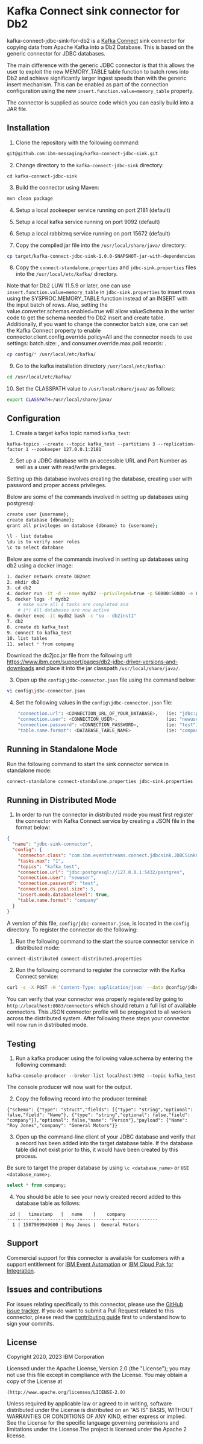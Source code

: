# Kafka Connect sink connector for Db2

kafka-connect-jdbc-sink-for-db2 is a [Kafka Connect](http://kafka.apache.org/documentation.html#connect) sink connector for copying data from Apache Kafka into a Db2 Database. This is based on the generic connector for JDBC databases.

The main difference with the generic JDBC connector is that this allows the user to exploit the new MEMORY_TABLE table function to batch rows into Db2 and achieve significantly larger ingest speeds than with the generic insert mechanism. This can be enabled as part of the connection configuration using the new `insert.function.value=memory_table` property.

The connector is supplied as source code which you can easily build into a JAR file.

## Installation

1. Clone the repository with the following command:

```bash
git@github.com:ibm-messaging/kafka-connect-jdbc-sink.git
```

2. Change directory to the `kafka-connect-jdbc-sink` directory:

```shell
cd kafka-connect-jdbc-sink
```

3. Build the connector using Maven:

```bash
mvn clean package
```


4. Setup a local zookeeper service running on port 2181 (default) 

5. Setup a local kafka service running on port 9092 (default)

6. Setup a local rabbitmq service running on port 15672 (default)

7. Copy the compiled jar file into the `/usr/local/share/java/` directory:

```bash
cp target/kafka-connect-jdbc-sink-1.0.0-SNAPSHOT-jar-with-dependencies.jar /usr/local/share/java/
```

8. Copy the `connect-standalone.properties` and `jdbc-sink.properties` files into the `/usr/local/etc/kafka/` directory.

Note that for Db2 LUW 11.5.9 or later, one can use `insert.function.value=memory_table` in `jdbc-sink.properties` to insert rows using the SYSPROC.MEMORY_TABLE function instead of an INSERT with the input batch of rows. Also, setting the value.converter.schemas.enabled=true will allow valueSchema in the writer code to get the schema needed fro Db2 insert and create table. Additionally, if you want to change the connector batch size, one can set the Kafka Connect property to enable connector.client.config.override.policy=All and the connector needs to use settings: batch.size: <value>, and consumer.override.max.poll.records: <value>.


```bash
cp config/* /usr/local/etc/kafka/
```

9. Go to the kafka installation directory `/usr/local/etc/kafka/`:

```bash
cd /usr/local/etc/kafka/
```

10. Set the CLASSPATH value to `/usr/local/share/java/` as follows:

```bash
export CLASSPATH=/usr/local/share/java/
```

## Configuration

1. Create a target kafka topic named `kafka_test`:

```shell
kafka-topics --create --topic kafka_test --partitions 3 --replication-factor 1 --zookeeper 127.0.0.1:2181
```

2. Set up a JDBC database with an accessible URL and Port Number as well as a user with read/write privileges.

Setting up this database involves creating the database, creating user with password and proper access privileges.

Below are some of the commands involved in setting up databases using postgresql:

```bash
create user {username};
create database {dbname};
grant all privileges on database {dbname} to {username};

\l - list databse
\du is to verify user roles
\c to select database
```

Below are some of the commands involved in setting up databases using db2 using a docker image:

```bash
1. docker network create DB2net
2. mkdir db2
3. cd db2
4. docker run -it -d --name mydb2 --privileged=true -p 50000:50000 -e LICENSE=accept -e DB2INST1_PASSWORD=<Access Password> -e DBNAME=db2 -v "$PWD":/database --network DB2net ibmcom/db2
5. docker logs -f mydb2
	# make sure all 4 tasks are completed and
	# (*) All databases are now active
6. docker exec -it mydb2 bash -c "su - db2inst1"
7. db2
8. create db kafka_test
9. connect to kafka_test
10. list tables
11. select * from company
```

Download the dc2jcc.jar file from the following url: https://www.ibm.com/support/pages/db2-jdbc-driver-versions-and-downloads and place it into the jar classpath `/usr/local/share/java/`.


3. Open up the `config\jdbc-connector.json` file using the command below:

```bash
vi config\jdbc-connector.json
```

4. Set the following values in the `config\jdbc-connector.json` file:

```bash
    "connection.url": <CONNECTION_URL_OF_YOUR_DATABASE>,   (ie: "jdbc:postgresql://127.0.0.1:5432/postgres")
    "connection.user": <CONNECTION_USER>,                  (ie: "newuser")
    "connection.password": <CONNECTION_PASSWORD>,          (ie: "test")
    "table.name.format": <DATABASE_TABLE_NAME>             (ie: "company")
```

## Running in Standalone Mode

Run the following command to start the sink connector service in standalone mode:

```bash
connect-standalone connect-standalone.properties jdbc-sink.properties
```

## Running in Distributed Mode

1. In order to run the connector in distributed mode you must first register the connector with
Kafka Connect service by creating a JSON file in the format below:

```json
{
  "name": "jdbc-sink-connector",
  "config": {
    "connector.class": "com.ibm.eventstreams.connect.jdbcsink.JDBCSinkConnector",
    "tasks.max": "1",
    "topics": "kafka_test",
    "connection.url": "jdbc:postgresql://127.0.0.1:5432/postgres",
    "connection.user": "newuser",
    "connection.password": "test",
    "connection.ds.pool.size": 5,
    "insert.mode.databaselevel": true,
    "table.name.format": "company"
  }
}
```

A version of this file, `config/jdbc-connector.json`, is located in the `config` directory.  To register
the connector do the following:

1. Run the following command to the start the source connector service in distributed mode:

```bash
connect-distributed connect-distributed.properties
```

2. Run the following command to register the connector with the Kafka Connect service:

```bash
curl -s -X POST -H 'Content-Type: application/json' --data @config/jdbc-connector.json http://localhost:8083/connectors
```

You can verify that your connector was properly registered by going to `http://localhost:8083/connectors` which 
should return a full list of available connectors.  This JSON connector profile will be propegated to all workers
across the distributed system.  After following these steps your connector will now run in distributed mode.

## Testing

1. Run a kafka producer using the following value.schema by entering the following command:

```shell
kafka-console-producer --broker-list localhost:9092 --topic kafka_test
```

The console producer will now wait for the output.

2. Copy the following record into the producer terminal:

```shell
{"schema": {"type": "struct","fields": [{"type": "string","optional": false,"field": "Name"}, {"type": "string","optional": false,"field": "company"}],"optional": false,"name": "Person"},"payload": {"Name": "Roy Jones","company": "General Motors"}}
```

3. Open up the command-line client of your JDBC database and verify that a record has been added into the target database table.
If the database table did not exist prior to this, it would have been created by this process.

Be sure to target the proper database by using `\c <database_name>` or `USE <database_name>;`.

```sql
select * from company;
```

4. You should be able to see your newly created record added to this database table as follows:

```
 id |   timestamp   |   name    |    company     
----+------+---------------+-----------+----------------
  1 | 1587969949600 | Roy Jones |  General Motors
```

## Support

Commercial support for this connector is available for customers with a support entitlement for [IBM Event Automation](https://www.ibm.com/products/event-automation) or [IBM Cloud Pak for Integration](https://www.ibm.com/cloud/cloud-pak-for-integration).

## Issues and contributions

For issues relating specifically to this connector, please use the [GitHub issue tracker](https://github.com/ibm-messaging/kafka-connect-jdbc-sink/issues). If you do want to submit a Pull Request related to this connector, please read the [contributing guide](CONTRIBUTING.md) first to understand how to sign your commits.


## License

Copyright 2020, 2023 IBM Corporation

Licensed under the Apache License, Version 2.0 (the "License");
you may not use this file except in compliance with the License.
You may obtain a copy of the License at

    (http://www.apache.org/licenses/LICENSE-2.0)

Unless required by applicable law or agreed to in writing, software
distributed under the License is distributed on an "AS IS" BASIS,
WITHOUT WARRANTIES OR CONDITIONS OF ANY KIND, either express or implied.
See the License for the specific language governing permissions and
limitations under the License.The project is licensed under the Apache 2 license.
